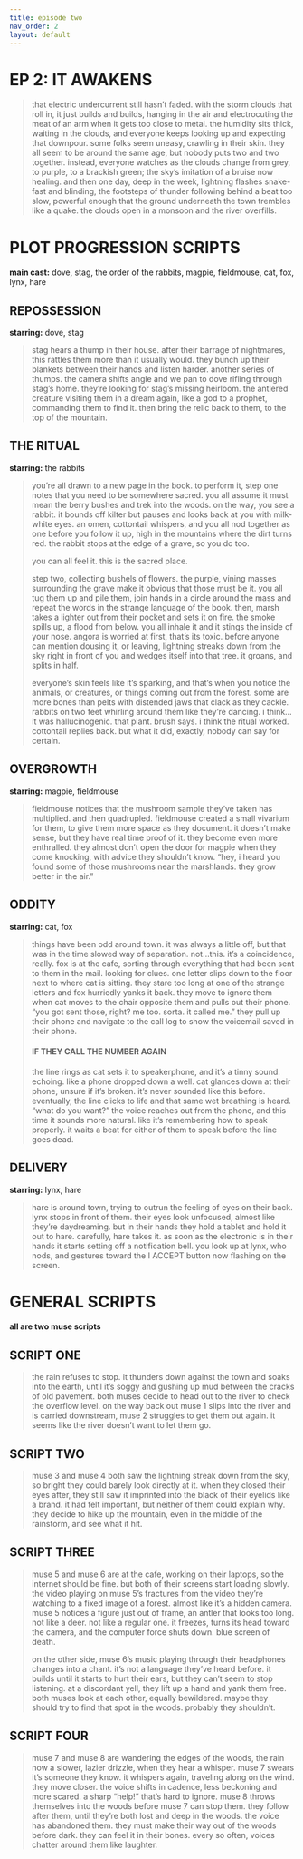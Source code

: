 ```yaml
---
title: episode two
nav_order: 2
layout: default
---
```


# EP 2: IT AWAKENS

> that electric undercurrent still hasn’t faded. with the storm clouds that roll in, it just builds and builds, hanging in the air and electrocuting the meat of an arm when it gets too close to metal. the humidity sits thick, waiting in the clouds, and everyone keeps looking up and expecting that downpour. some folks seem uneasy, crawling in their skin. they all seem to be around the same age, but nobody puts two and two together. instead, everyone watches as the clouds change from grey, to purple, to a brackish green; the sky’s imitation of a bruise now healing. and then one day, deep in the week, lightning flashes snake-fast and blinding, the footsteps of thunder following behind a beat too slow, powerful enough that the ground underneath the town trembles like a quake. the clouds open in a monsoon and the river overfills.

# PLOT PROGRESSION SCRIPTS

**main cast:** dove, stag, the order of the rabbits, magpie, fieldmouse, cat, fox, lynx, hare

## REPOSSESSION

**starring:** dove, stag

> stag hears a thump in their house. after their barrage of nightmares, this rattles them more than it usually would. they bunch up their blankets between their hands and listen harder. another series of thumps. the camera shifts angle and we pan to dove rifling through stag’s home. they’re looking for stag’s missing heirloom. the antlered creature visiting them in a dream again, like a god to a prophet, commanding them to find it. then bring the relic back to them, to the top of the mountain.

## THE RITUAL

**starring:** the rabbits

> you’re all drawn to a new page in the book. to perform it, step one notes that you need to be somewhere sacred. you all assume it must mean the berry bushes and trek into the woods. on the way, you see a rabbit. it bounds off kilter but pauses and looks back at you with milk-white eyes. an omen, cottontail whispers, and you all nod together as one before you follow it up, high in the mountains where the dirt turns red. the rabbit stops at the edge of a grave, so you do too.
>
> you can all feel it. this is the sacred place.
>
> step two, collecting bushels of flowers. the purple, vining masses surrounding the grave make it obvious that those must be it. you all tug them up and pile them, join hands in a circle around the mass and repeat the words in the strange language of the book. then, marsh takes a lighter out from their pocket and sets it on fire. the smoke spills up, a flood from below. you all inhale it and it stings the inside of your nose. angora is worried at first, that’s its toxic. before anyone can mention dousing it, or leaving, lightning streaks down from the sky right in front of you and wedges itself into that tree. it groans, and splits in half.
>
> everyone’s skin feels like it’s sparking, and that’s when you notice the animals, or creatures, or things coming out from the forest. some are more bones than pelts with distended jaws that clack as they cackle. rabbits on two feet whirling around them like they’re dancing. i think…it was hallucinogenic. that plant. brush says. i think the ritual worked. cottontail replies back. but what it did, exactly, nobody can say for certain.

## OVERGROWTH

**starring:** magpie, fieldmouse

> fieldmouse notices that the mushroom sample they’ve taken has multiplied. and then quadrupled. fieldmouse created a small vivarium for them, to give them more space as they document. it doesn’t make sense, but they have real time proof of it. they become even more enthralled. they almost don’t open the door for magpie when they come knocking, with advice they shouldn’t know. “hey, i heard you found some of those mushrooms near the marshlands. they grow better in the air.”

## ODDITY

**starring:** cat, fox

> things have been odd around town. it was always a little off, but that was in the time slowed way of separation. not…this. it’s a coincidence, really. fox is at the cafe, sorting through everything that had been sent to them in the mail. looking for clues. one letter slips down to the floor next to where cat is sitting. they stare too long at one of the strange letters and fox hurriedly yanks it back. they move to ignore them when cat moves to the chair opposite them and pulls out their phone. “you got sent those, right? me too. sorta. it called me.” they pull up their phone and navigate to the call log to show the voicemail saved in their phone.
>
> #### **IF THEY CALL THE NUMBER AGAIN**
>
> the line rings as cat sets it to speakerphone, and it’s a tinny sound. echoing. like a phone dropped down a well. cat glances down at their phone, unsure if it’s broken. it’s never sounded like this before. eventually, the line clicks to life and that same wet breathing is heard. “what do you want?” the voice reaches out from the phone, and this time it sounds more natural. like it’s remembering how to speak properly. it waits a beat for either of them to speak before the line goes dead.

## DELIVERY

**starring:** lynx, hare

> hare is around town, trying to outrun the feeling of eyes on their back. lynx stops in front of them. their eyes look unfocused, almost like they’re daydreaming. but in their hands they hold a tablet and hold it out to hare. carefully, hare takes it. as soon as the electronic is in their hands it starts setting off a notification bell. you look up at lynx, who nods, and gestures toward the I ACCEPT button now flashing on the screen.

# GENERAL SCRIPTS

**all are two muse scripts**

## SCRIPT ONE

> the rain refuses to stop. it thunders down against the town and soaks into the earth, until it’s soggy and gushing up mud between the cracks of old pavement. both muses decide to head out to the river to check the overflow level. on the way back out muse 1 slips into the river and is carried downstream, muse 2 struggles to get them out again. it seems like the river doesn’t want to let them go.

## SCRIPT TWO

> muse 3 and muse 4 both saw the lightning streak down from the sky, so bright they could barely look directly at it. when they closed their eyes after, they still saw it imprinted into the black of their eyelids like a brand. it had felt important, but neither of them could explain why. they decide to hike up the mountain, even in the middle of the rainstorm, and see what it hit.

## SCRIPT THREE

> muse 5 and muse 6 are at the cafe, working on their laptops, so the internet should be fine. but both of their screens start loading slowly. the video playing on muse 5’s fractures from the video they’re watching to a fixed image of a forest. almost like it’s a hidden camera. muse 5 notices a figure just out of frame, an antler that looks too long. not like a deer. not like a regular one. it freezes, turns its head toward the camera, and the computer force shuts down. blue screen of death.
>
> on the other side, muse 6’s music playing through their headphones changes into a chant. it’s not a language they’ve heard before. it builds until it starts to hurt their ears, but they can’t seem to stop listening. at a discordant yell, they lift up a hand and yank them free. both muses look at each other, equally bewildered. maybe they should try to find that spot in the woods. probably they shouldn’t.

## SCRIPT FOUR

> muse 7 and muse 8 are wandering the edges of the woods, the rain now a slower, lazier drizzle, when they hear a whisper. muse 7 swears it’s someone they know. it whispers again, traveling along on the wind. they move closer. the voice shifts in cadence, less beckoning and more scared. a sharp “help!” that’s hard to ignore. muse 8 throws themselves into the woods before muse 7 can stop them. they follow after them, until they’re both lost and deep in the woods. the voice has abandoned them. they must make their way out of the woods before dark. they can feel it in their bones. every so often, voices chatter around them like laughter.
